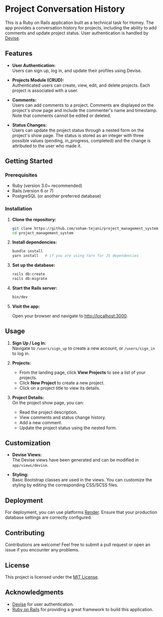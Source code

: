 # Project Conversation History

  This is a Ruby on Rails application built as a technical task for Homey. The app provides a conversation history for projects, including the ability to add comments and update project status. User authentication is handled by [Devise](https://github.com/heartcombo/devise).

  ## Features

  - **User Authentication:**  
    Users can sign up, log in, and update their profiles using Devise.

  - **Projects Module (CRUD):**  
    Authenticated users can create, view, edit, and delete projects. Each project is associated with a user.

  - **Comments:**  
    Users can add comments to a project. Comments are displayed on the project's show page and include the commenter's name and timestamp. Note that comments cannot be edited or deleted.

  - **Status Changes:**  
    Users can update the project status through a nested form on the project's show page. The status is stored as an integer with three possible values (pending, in_progress, completed) and the change is attributed to the user who made it.

  ## Getting Started

  ### Prerequisites

  - Ruby (version 3.0+ recommended)
  - Rails (version 6 or 7)
  - PostgreSQL (or another preferred database)

  ### Installation

  1. **Clone the repository:**

     ```bash
     git clone https://github.com/soham-tejani/project_management_system.git
     cd project_management_system
     ```

  2. **Install dependencies:**

     ```bash
     bundle install
     yarn install   # if you are using Yarn for JS dependencies
     ```

  3. **Set up the database:**

     ```bash
     rails db:create
     rails db:migrate
     ```

  5. **Start the Rails server:**

     ```bash
     bin/dev
     ```

  6. **Visit the app:**

     Open your browser and navigate to [http://localhost:3000](http://localhost:3000).

  ## Usage

  1. **Sign Up / Log In:**  
     Navigate to `/users/sign_up` to create a new account, or `/users/sign_in` to log in.

  2. **Projects:**  
     - From the landing page, click **View Projects** to see a list of your projects.
     - Click **New Project** to create a new project.
     - Click on a project title to view its details.

  3. **Project Details:**  
     On the project show page, you can:
     - Read the project description.
     - View comments and status change history.
     - Add a new comment.
     - Update the project status using the nested form.

  ## Customization

  - **Devise Views:**  
    The Devise views have been generated and can be modified in `app/views/devise`.

  - **Styling:**  
    Basic Bootstrap classes are used in the views. You can customize the styling by editing the corresponding CSS/SCSS files.

  ## Deployment

  For deployment, you can use platforms [Render](https://render.com/). Ensure that your production database settings are correctly configured.

  ## Contributing

  Contributions are welcome! Feel free to submit a pull request or open an issue if you encounter any problems.

  ## License

  This project is licensed under the [MIT License](LICENSE).

  ## Acknowledgments

  - [Devise](https://github.com/heartcombo/devise) for user authentication.
  - [Ruby on Rails](https://rubyonrails.org/) for providing a great framework to build this application.